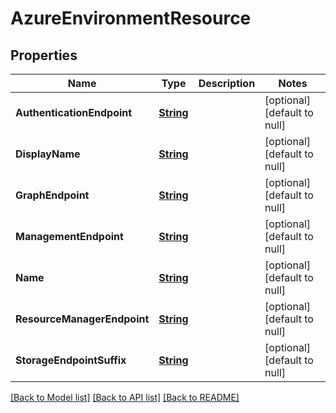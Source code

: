 # AzureEnvironmentResource
## Properties

Name | Type | Description | Notes
------------ | ------------- | ------------- | -------------
**AuthenticationEndpoint** | [**String**](string.md) |  | [optional] [default to null]
**DisplayName** | [**String**](string.md) |  | [optional] [default to null]
**GraphEndpoint** | [**String**](string.md) |  | [optional] [default to null]
**ManagementEndpoint** | [**String**](string.md) |  | [optional] [default to null]
**Name** | [**String**](string.md) |  | [optional] [default to null]
**ResourceManagerEndpoint** | [**String**](string.md) |  | [optional] [default to null]
**StorageEndpointSuffix** | [**String**](string.md) |  | [optional] [default to null]

[[Back to Model list]](../README.md#documentation-for-models) [[Back to API list]](../README.md#documentation-for-api-endpoints) [[Back to README]](../README.md)

